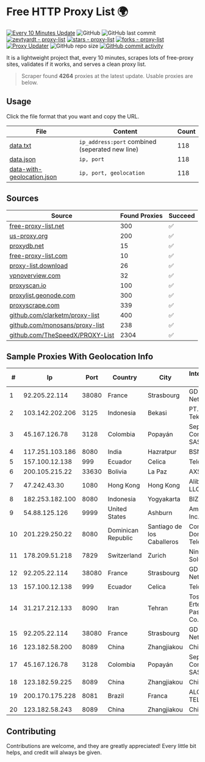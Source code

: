 
# Free HTTP Proxy List 🌍

[![Every 10 Minutes Update](https://github.com/mertguvencli/http-proxy-list/actions/workflows/main.yml/badge.svg?branch=main)](https://github.com/mertguvencli/http-proxy-list/actions/workflows/main.yml)
![GitHub](https://img.shields.io/github/license/mertguvencli/http-proxy-list)
![GitHub last commit](https://img.shields.io/github/last-commit/mertguvencli/http-proxy-list)
[![zevtyardt - proxy-list](https://img.shields.io/static/v1?label=zevtyardt&message=proxy-list&color=blue&logo=github)](https://github.com/zevtyardt/proxy-list "Go to GitHub repo")
[![stars - proxy-list](https://img.shields.io/github/stars/zevtyardt/proxy-list?style=social)](https://github.com/zevtyardt/proxy-list)
[![forks - proxy-list](https://img.shields.io/github/forks/zevtyardt/proxy-list?style=social)](https://github.com/zevtyardt/proxy-list)
[![Proxy Updater](https://github.com/zevtyardt/proxy-list/workflows/Proxy%20Updater/badge.svg)](https://github.com/zevtyardt/proxy-list/actions?query=workflow:"Proxy+Updater")
![GitHub repo size](https://img.shields.io/github/repo-size/zevtyardt/proxy-list)
[![GitHub commit activity](https://img.shields.io/github/commit-activity/m/zevtyardt/proxy-list?logo=commits)](https://github.com/zevtyardt/proxy-list/commits/main)

It is a lightweight project that, every 10 minutes, scrapes lots of free-proxy sites, validates if it works, and serves a clean proxy list.

> Scraper found **4264** proxies at the latest update. Usable proxies are below.

## Usage

Click the file format that you want and copy the URL.

|File|Content|Count|
|----|-------|-----|
|[data.txt](https://raw.githubusercontent.com/mertguvencli/http-proxy-list/main/proxy-list/data.txt)|`ip_address:port` combined (seperated new line)|118|
|[data.json](https://raw.githubusercontent.com/mertguvencli/http-proxy-list/main/proxy-list/data.json)|`ip, port`|118|
|[data-with-geolocation.json](https://raw.githubusercontent.com/mertguvencli/http-proxy-list/main/proxy-list/data-with-geolocation.json)|`ip, port, geolocation`|118|

## Sources

|Source|Found Proxies|Succeed|
|------|-------------|-------|
|[free-proxy-list.net](https://free-proxy-list.net)|300|✅|
|[us-proxy.org](https://www.us-proxy.org)|200|✅|
|[proxydb.net](http://proxydb.net)|15|✅|
|[free-proxy-list.com](https://free-proxy-list.com/?page=&port=&type%5B%5D=http&type%5B%5D=https&up_time=0&search=Search)|10|✅|
|[proxy-list.download](https://www.proxy-list.download/HTTP)|26|✅|
|[vpnoverview.com](https://vpnoverview.com/privacy/anonymous-browsing/free-proxy-servers)|32|✅|
|[proxyscan.io](https://www.proxyscan.io)|100|✅|
|[proxylist.geonode.com](https://proxylist.geonode.com/api/proxy-list?limit=300&page=1&sort_by=lastChecked&sort_type=desc&protocols=http,https)|300|✅|
|[proxyscrape.com](https://api.proxyscrape.com/v2/?request=displayproxies&protocol=http&timeout=10000&country=all&ssl=all&anonymity=all)|339|✅|
|[github.com/clarketm/proxy-list](https://raw.githubusercontent.com/clarketm/proxy-list/master/proxy-list-raw.txt)|400|✅|
|[github.com/monosans/proxy-list](https://raw.githubusercontent.com/monosans/proxy-list/main/proxies/http.txt)|238|✅|
|[github.com/TheSpeedX/PROXY-List](https://raw.githubusercontent.com/TheSpeedX/PROXY-List/master/http.txt)|2304|✅|


## Sample Proxies With Geolocation Info

|#|Ip|Port|Country|City|Internet Service Provider|
|-|--|----|-------|----|-------------------------|
|1|92.205.22.114|38080|France|Strasbourg|GD MASS Network|
|2|103.142.202.206|3125|Indonesia|Bekasi|PT. Nex Solusi Teknologi|
|3|45.167.126.78|3128|Colombia|Popayán|Sepcom Comunicaciones SAS|
|4|117.251.103.186|8080|India|Hazratpur|BSNL Internet|
|5|157.100.12.138|999|Ecuador|Celica|Telconet S.A|
|6|200.105.215.22|33630|Bolivia|La Paz|AXS Bolivia S. A.|
|7|47.242.43.30|1080|Hong Kong|Hong Kong|Alibaba.com LLC|
|8|182.253.182.100|8080|Indonesia|Yogyakarta|BIZNET|
|9|54.88.125.126|9999|United States|Ashburn|Amazon.com, Inc.|
|10|201.229.250.22|8080|Dominican Republic|Santiago de los Caballeros|Compañía Dominicana de Teléfonos S. A.|
|11|178.209.51.218|7829|Switzerland|Zurich|Nine Internet Solutions AG|
|12|92.205.22.114|38080|France|Strasbourg|GD MASS Network|
|13|157.100.12.138|999|Ecuador|Celica|Telconet S.A|
|14|31.217.212.133|8090|Iran|Tehran|Tose'h Fanavari Ertebabat Pasargad Arian Co. PJS|
|15|92.205.22.114|38080|France|Strasbourg|GD MASS Network|
|16|123.182.58.200|8089|China|Zhangjiakou|Chinanet|
|17|45.167.126.78|3128|Colombia|Popayán|Sepcom Comunicaciones SAS|
|18|123.182.59.225|8089|China|Zhangjiakou|Chinanet|
|19|200.170.175.228|8081|Brazil|Franca|ALGAR TELECOM S/A|
|20|123.182.58.243|8089|China|Zhangjiakou|Chinanet|



## Contributing

Contributions are welcome, and they are greatly appreciated! Every
little bit helps, and credit will always be given.

